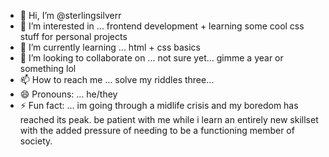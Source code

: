 - 👋 Hi, I’m @sterlingsilverr
- 👀 I’m interested in ... frontend development + learning some cool css stuff for personal projects
- 🌱 I’m currently learning ... html + css basics
- 💞️ I’m looking to collaborate on ... not sure yet... gimme a year or something lol
- 📫 How to reach me ... solve my riddles three...
- 😄 Pronouns: ... he/they
- ⚡ Fun fact: ... im going through a midlife crisis and my boredom has reached its peak. be patient with me while i learn an entirely new skillset with the added pressure of needing to be a functioning member of society.

<!---
sterlingsilverr/sterlingsilverr is a ✨ special ✨ repository because its `README.md` (this file) appears on your GitHub profile.
You can click the Preview link to take a look at your changes.
--->
